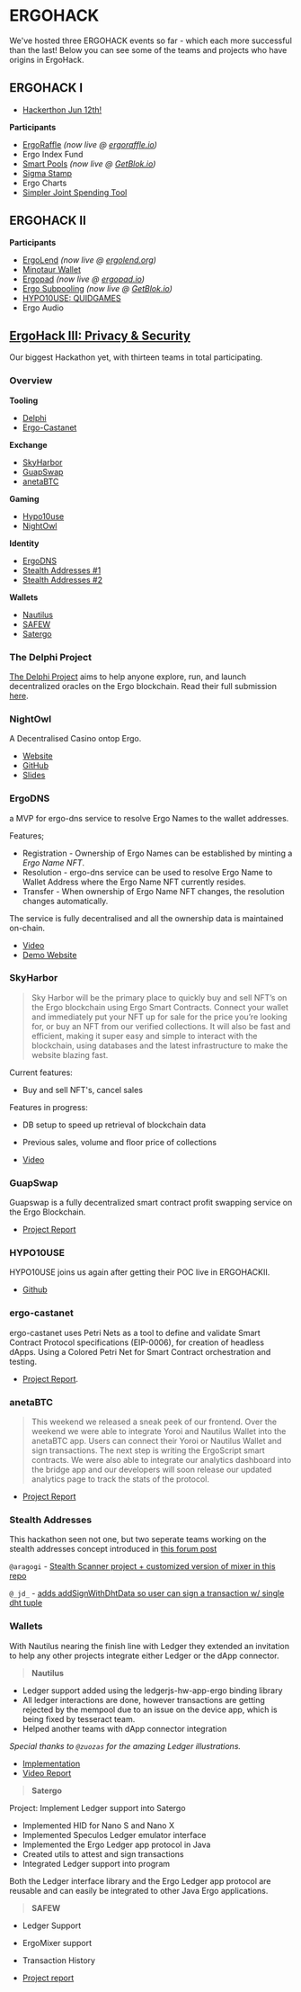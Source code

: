 # ERGOHACK

We've hosted three ERGOHACK events so far - which each more successful than the last! Below you can see some of the teams and projects who have origins in ErgoHack.



## ERGOHACK I

* [Hackerthon Jun 12th!](https://ergoplatform.org/en/blog/2021-06-04-ergo-community-launches-its-first-hackathon-ergohack/)

**Participants**

- [ErgoRaffle](https://github.com/ErgoRaffle) *(now live @ [ergoraffle.io](https://ergoraffle.io))*
- Ergo Index Fund
- [Smart Pools](https://github.com/WilfordGrimley/ErgoSmartPools) *(now live @ [GetBlok.io](https://getblok.io))*
- [Sigma Stamp](https://www.sigmastamp.ml/)
- Ergo Charts
- [Simpler Joint Spending Tool](https://www.ergoforum.org/t/a-simpler-collective-spending-approach-for-everyone/476%20)

## ERGOHACK II

**Participants**

- [ErgoLend](https://github.com/Ergo-Lend/) *(now live @ [ergolend.org](https://ergolend.org))*
- [Minotaur Wallet](https://github.com/minotaur-ergo/minotaur-wallet)
- [Ergopad](https://github.com/Ergohack-Dashboard-Project) *(now live @ [ergopad.io](https://ergopad.io))*
- [Ergo Subpooling](https://github.com/K-Singh/ergo-subpooling) *(now live @ [GetBlok.io](https://getblok.io))*
- [HYPO10USE: QUIDGAMES](https://github.com/hypo10use/quid-games)
- Ergo Audio


## [ErgoHack III: Privacy & Security](https://ergoplatform.org/en/blog/2021-12-21-ergohack-iii-privacy-security/)

Our biggest Hackathon yet, with thirteen teams in total participating.

### Overview


**Tooling**

- [Delphi](https://hackmd.io/@abchris/S1dHZcwyc)
- [Ergo-Castanet](https://github.com/iandebeer/ergo-castanet/blob/main/docs/Conclusion.md)

**Exchange**

- [SkyHarbor](https://www.youtube.com/watch?v=nnLmTG-43m8)
- [GuapSwap](pdf/GuapSwap_-_ErgoHack3_Project_Report.pdf)
- [anetaBTC](https://medium.com/@anetaBTC/ergohack-summary-and-development-update-dad3224227b7)

**Gaming**

- [Hypo10use](https://github.com/hypo10use/quid-games)
- [NightOwl](pdf/Night_Owl_-_Ergo_Hack_lll_Presentation_Final.pdf)

**Identity**

- [ErgoDNS](https://www.youtube.com/watch?v=G7glbtnAnMY)
- [Stealth Addresses #1](https://github.com/aragogi/Stealth-doc)
- [Stealth Addresses #2](https://github.com/ergoplatform/ergo-playgrounds/pull/24)

**Wallets**

- [Nautilus](https://github.com/capt-nemo429/nautilus-wallet/pull/6)
- [SAFEW](pdf/SAFEW_ergohack3_report.pdf)
- [Satergo](https://drive.google.com/drive/folders/1ERas6ZyJpkY_7W1az5q0X88OfYu5OipC?usp=sharing)

### The Delphi Project

[The Delphi Project](https://delphiproject.org/#) aims to help anyone explore, run, and launch decentralized oracles on the Ergo blockchain. Read their full submission [here](https://hackmd.io/@abchris/S1dHZcwyc).

### NightOwl

A Decentralised Casino ontop Ergo. 

- [Website](https://dev.nightowlcasino.io/)
- [GitHub](https://github.com/nightowlcasino)
- [Slides](pdf/Night_Owl_-_Ergo_Hack_lll_Presentation_Final.pdf)

### ErgoDNS

a MVP for ergo-dns service to resolve Ergo Names to the wallet addresses. 

Features;

- Registration - Ownership of Ergo Names can be established by minting a *Ergo Name NFT*.
- Resolution - ergo-dns service can be used to resolve Ergo Name to Wallet Address where the Ergo Name NFT currently resides.
- Transfer - When ownership of Ergo Name NFT changes, the resolution changes automatically.

The service is fully decentralised and all the ownership data is maintained on-chain.

- [Video](https://www.youtube.com/watch?v=G7glbtnAnMY)
- [Demo Website](https://ergo-names.firebaseapp.com/home)


### SkyHarbor

> Sky Harbor will be the primary place to quickly buy and sell NFT’s on the Ergo blockchain using Ergo Smart Contracts. Connect your wallet and immediately put your NFT up for sale for the price you’re looking for, or buy an NFT from our verified collections. It will also be fast and efficient, making it super easy and simple to interact with the blockchain, using databases and the latest infrastructure to make the website blazing fast.

Current features:
- Buy and sell NFT's, cancel sales

Features in progress:
- DB setup to speed up retrieval of blockchain data
- Previous sales, volume and floor price of collections

- [Video](https://www.youtube.com/watch?v=nnLmTG-43m8)

### GuapSwap

Guapswap is a fully decentralized smart contract profit swapping service on the Ergo Blockchain.

- [Project Report](pdf/GuapSwap_-_ErgoHack3_Project_Report.pdf)
  
### HYPO10USE

HYPO10USE joins us again after getting their POC live in ERGOHACKII. 

- [Github](https://github.com/hypo10use/quid-games)
  
### ergo-castanet

ergo-castanet uses Petri Nets as a tool to define and validate Smart Contract Protocol specifications (EIP-0006), for creation of headless dApps.
Using a Colored Petri Net for Smart Contract orchestration and testing. 

- [Project Report](https://github.com/iandebeer/ergo-castanet/blob/main/docs/Conclusion.md).

### anetaBTC

> This weekend we released a sneak peek of our frontend. Over the weekend we were able to integrate Yoroi and Nautilus Wallet into the anetaBTC app.
Users can connect their Yoroi or Nautilus Wallet and sign transactions. The next step is writing the ErgoScript smart contracts.
We were also able to integrate our analytics dashboard into the bridge app and our developers will soon release our updated analytics page to track the stats of the protocol.

- [Project Report](https://medium.com/@anetaBTC/ergohack-summary-and-development-update-dad3224227b7)

### Stealth Addresses

This hackathon seen not one, but two seperate teams working on the stealth addresses concept introduced in [this forum post](https://www.ergoforum.org/t/stealth-address-contract/255)

`@aragogi` - [Stealth Scanner project + customized version of mixer in this repo](https://github.com/aragogi/Stealth-doc)

`@_jd_` - [adds addSignWithDhtData so user can sign a transaction w/ single dht tuple](https://github.com/ergoplatform/ergo-playgrounds/pull/24)

### Wallets

With Nautilus nearing the finish line with Ledger they extended an invitation to help any other projects integrate either Ledger or the dApp connector.

> **Nautilus**

- Ledger support added using the ledgerjs-hw-app-ergo binding library
 - All ledger interactions are done, however transactions are getting rejected by the mempool due to an issue on the device app, which is being fixed by tesseract team.
- Helped another teams with dApp connector integration


*Special thanks to `@zuozas` for the amazing Ledger illustrations.*

- [Implementation](https://github.com/capt-nemo429/nautilus-wallet/pull/6)
- [Video Report](https://twitter.com/NautilusWallet/status/1493064272028393473)

> **Satergo**

Project: Implement Ledger support into Satergo

- Implemented HID for Nano S and Nano X
- Implemented Speculos Ledger emulator interface
- Implemented the Ergo Ledger app protocol in Java
- Created utils to attest and sign transactions
- Integrated Ledger support into program
 
Both the Ledger interface library and the Ergo Ledger app protocol are reusable and can easily be integrated to other Java Ergo applications.

> **SAFEW**

- Ledger Support
- ErgoMixer support
- Transaction History

- [Project report](pdf/SAFEW_ergohack3_report.pdf)